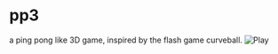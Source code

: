 pp3
===

a ping pong like 3D game, inspired by the flash game curveball.
![Play](//robinwkt.github.io/pp3/build) 
